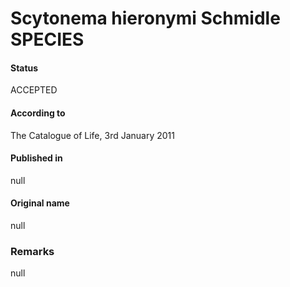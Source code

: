 # Scytonema hieronymi Schmidle SPECIES

#### Status
ACCEPTED

#### According to
The Catalogue of Life, 3rd January 2011

#### Published in
null

#### Original name
null

### Remarks
null